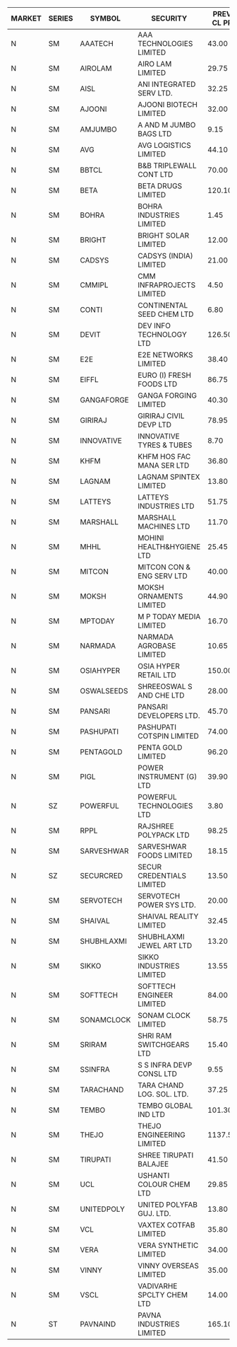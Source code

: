 


| MARKET | SERIES | SYMBOL | SECURITY | PREV CL PR | OPEN PRICE | HIGH PRICE | LOW PRICE | CLOSE PRICE | NET TRDVAL | NET TRDQTY | CORP IND | HI 52 WK | LO 52 WK |
| ----- | ----- | ----- | ----- | ----- | ----- | ----- | ----- | ----- | ----- | ----- | ----- | ----- | ----- |
| N | SM | AAATECH | AAA TECHNOLOGIES LIMITED | 43.00 | 51.00 | 51.00 | 42.15 | 42.15 | 5695500.00 | 114000 |  | 51.00 | 42.00 |
| N | SM | AIROLAM | AIRO LAM LIMITED | 29.75 | 23.80 | 27.00 | 23.80 | 27.00 | 152400.00 | 6000 |  | 36.00 | 14.45 |
| N | SM | AISL | ANI INTEGRATED SERV LTD. | 32.25 | 32.15 | 32.90 | 31.60 | 31.60 | 692280.00 | 21600 |  | 36.45 | 14.30 |
| N | SM | AJOONI | AJOONI BIOTECH LIMITED | 32.00 | 31.70 | 32.00 | 31.70 | 32.00 | 846582.00 | 26664 |  | 36.50 | 6.35 |
| N | SM | AMJUMBO | A AND M JUMBO BAGS LTD | 9.15 | 9.15 | 9.15 | 9.15 | 9.15 | 219600.00 | 24000 |  | 14.40 | 5.85 |
| N | SM | AVG | AVG LOGISTICS LIMITED | 44.10 | 46.30 | 46.30 | 46.30 | 46.30 | 55560.00 | 1200 |  | 65.50 | 23.10 |
| N | SM | BBTCL | B&B TRIPLEWALL CONT LTD | 70.00 | 73.00 | 73.00 | 73.00 | 73.00 | 219000.00 | 3000 |  | 73.00 | 27.20 |
| N | SM | BETA | BETA DRUGS LIMITED | 120.10 | 117.60 | 119.00 | 117.60 | 119.00 | 471520.00 | 4000 |  | 140.80 | 37.00 |
| N | SM | BOHRA | BOHRA INDUSTRIES LIMITED | 1.45 | 1.50 | 1.50 | 1.50 | 1.50 | 9000.00 | 6000 |  | 2.00 | .35 |
| N | SM | BRIGHT | BRIGHT SOLAR LIMITED | 12.00 | 12.00 | 12.00 | 11.40 | 11.40 | 412350.00 | 36000 |  | 15.55 | 4.70 |
| N | SM | CADSYS | CADSYS (INDIA) LIMITED | 21.00 | 19.95 | 19.95 | 19.95 | 19.95 | 79800.00 | 4000 |  | 26.70 | 15.50 |
| N | SM | CMMIPL | CMM INFRAPROJECTS LIMITED | 4.50 | 4.50 | 4.70 | 4.50 | 4.70 | 27600.00 | 6000 |  | 5.75 | 2.25 |
| N | SM | CONTI | CONTINENTAL SEED CHEM LTD | 6.80 | 6.50 | 7.00 | 6.50 | 6.60 | 154317.90 | 23331 |  | 23.80 | 5.55 |
| N | SM | DEVIT | DEV INFO TECHNOLOGY LTD | 126.50 | 112.25 | 123.90 | 112.25 | 123.90 | 354225.00 | 3000 |  | 139.55 | 57.00 |
| N | SM | E2E | E2E NETWORKS LIMITED | 38.40 | 38.40 | 38.40 | 38.00 | 38.00 | 228800.00 | 6000 |  | 61.30 | 13.30 |
| N | SM | EIFFL | EURO (I) FRESH FOODS LTD | 86.75 | 83.25 | 91.00 | 83.25 | 84.50 | 2210880.00 | 26400 |  | 129.40 | 64.80 |
| N | SM | GANGAFORGE | GANGA FORGING LIMITED | 40.30 | 39.90 | 41.60 | 39.90 | 41.15 | 2275200.00 | 56000 |  | 41.60 | 8.70 |
| N | SM | GIRIRAJ | GIRIRAJ CIVIL DEVP LTD | 78.95 | 82.85 | 82.85 | 82.85 | 82.85 | 298260.00 | 3600 |  | 82.85 | 20.95 |
| N | SM | INNOVATIVE | INNOVATIVE TYRES & TUBES | 8.70 | 8.65 | 8.80 | 8.65 | 8.80 | 548550.00 | 63000 |  | 10.35 | 5.40 |
| N | SM | KHFM | KHFM HOS FAC MANA SER LTD | 36.80 | 34.00 | 37.20 | 34.00 | 37.20 | 324600.00 | 9000 |  | 42.50 | 22.20 |
| N | SM | LAGNAM | LAGNAM SPINTEX LIMITED | 13.80 | 14.20 | 14.20 | 14.20 | 14.20 | 85200.00 | 6000 |  | 19.65 | 6.60 |
| N | SM | LATTEYS | LATTEYS INDUSTRIES LTD | 51.75 | 54.30 | 54.30 | 54.30 | 54.30 | 108600.00 | 2000 |  | 60.80 | 35.20 |
| N | SM | MARSHALL | MARSHALL MACHINES LTD | 11.70 | 11.15 | 12.25 | 11.15 | 12.25 | 652800.00 | 54000 |  | 15.50 | 4.85 |
| N | SM | MHHL | MOHINI HEALTH&HYGIENE LTD | 25.45 | 26.40 | 26.70 | 24.20 | 24.20 | 791250.00 | 30000 |  | 26.70 | 11.35 |
| N | SM | MITCON | MITCON CON & ENG SERV LTD | 40.00 | 40.75 | 40.75 | 40.75 | 40.75 | 652000.00 | 16000 |  | 41.50 | 36.50 |
| N | SM | MOKSH | MOKSH ORNAMENTS LIMITED | 44.90 | 47.50 | 47.50 | 42.00 | 44.05 | 2117550.00 | 48000 |  | 47.50 | 21.00 |
| N | SM | MPTODAY | M P TODAY MEDIA LIMITED | 16.70 | 17.50 | 17.50 | 17.50 | 17.50 | 70000.00 | 4000 |  | 18.95 | 9.70 |
| N | SM | NARMADA | NARMADA AGROBASE LIMITED | 10.65 | 10.15 | 10.15 | 10.15 | 10.15 | 73080.00 | 7200 |  | 16.70 | 10.15 |
| N | SM | OSIAHYPER | OSIA HYPER RETAIL LTD | 150.00 | 150.00 | 150.00 | 150.00 | 150.00 | 60000.00 | 400 |  | 325.00 | 125.00 |
| N | SM | OSWALSEEDS | SHREEOSWAL S AND CHE LTD | 28.00 | 29.00 | 29.00 | 29.00 | 29.00 | 116000.00 | 4000 |  | 50.45 | 21.80 |
| N | SM | PANSARI | PANSARI DEVELOPERS LTD. | 45.70 | 47.95 | 47.95 | 47.95 | 47.95 | 3452400.00 | 72000 |  | 47.95 | 21.90 |
| N | SM | PASHUPATI | PASHUPATI COTSPIN LIMITED | 74.00 | 72.50 | 72.50 | 72.50 | 72.50 | 232000.00 | 3200 |  | 81.00 | 40.00 |
| N | SM | PENTAGOLD | PENTA GOLD LIMITED | 96.20 | 100.60 | 100.80 | 100.60 | 100.80 | 604200.00 | 6000 |  | 100.80 | 15.40 |
| N | SM | PIGL | POWER INSTRUMENT (G) LTD | 39.90 | 40.05 | 41.85 | 37.95 | 39.25 | 6305600.00 | 160000 |  | 41.85 | 8.50 |
| N | SZ | POWERFUL | POWERFUL TECHNOLOGIES LTD | 3.80 | 3.65 | 3.65 | 3.65 | 3.65 | 7300.00 | 2000 |  | 7.55 | 3.65 |
| N | SM | RPPL | RAJSHREE POLYPACK LTD | 98.25 | 93.55 | 93.55 | 93.55 | 93.55 | 93550.00 | 1000 |  | 121.00 | 47.75 |
| N | SM | SARVESHWAR | SARVESHWAR FOODS LIMITED | 18.15 | 19.05 | 19.05 | 18.15 | 19.05 | 575200.00 | 30400 |  | 19.05 | 8.45 |
| N | SZ | SECURCRED | SECUR CREDENTIALS LIMITED | 13.50 | 12.85 | 12.85 | 12.85 | 12.85 | 7710.00 | 600 |  | 19.85 | 12.85 |
| N | SM | SERVOTECH | SERVOTECH POWER SYS LTD. | 20.00 | 20.00 | 20.20 | 20.00 | 20.20 | 160800.00 | 8000 |  | 23.80 | 7.75 |
| N | SM | SHAIVAL | SHAIVAL REALITY LIMITED | 32.45 | 26.80 | 33.05 | 26.80 | 33.05 | 430920.00 | 14400 |  | 37.15 | 26.80 |
| N | SM | SHUBHLAXMI | SHUBHLAXMI JEWEL ART LTD | 13.20 | 12.55 | 13.85 | 12.55 | 13.80 | 118500.00 | 9000 |  | 33.50 | 12.05 |
| N | SM | SIKKO | SIKKO INDUSTRIES LIMITED | 13.55 | 14.50 | 14.50 | 14.50 | 14.50 | 116000.00 | 8000 |  | 33.80 | 13.10 |
| N | SM | SOFTTECH | SOFTTECH ENGINEER LIMITED | 84.00 | 80.60 | 84.00 | 80.35 | 83.35 | 2350640.00 | 28800 |  | 99.00 | 32.45 |
| N | SM | SONAMCLOCK | SONAM CLOCK LIMITED | 58.75 | 59.05 | 60.00 | 59.05 | 59.50 | 535650.00 | 9000 |  | 65.00 | 30.80 |
| N | SM | SRIRAM | SHRI RAM SWITCHGEARS LTD | 15.40 | 15.85 | 15.95 | 15.60 | 15.90 | 760800.00 | 48000 |  | 16.35 | 11.20 |
| N | SM | SSINFRA | S S INFRA DEVP CONSL LTD | 9.55 | 9.10 | 9.85 | 9.10 | 9.60 | 141000.00 | 15000 |  | 10.75 | 5.65 |
| N | SM | TARACHAND | TARA CHAND LOG. SOL. LTD. | 37.25 | 34.20 | 34.20 | 33.00 | 33.60 | 134400.00 | 4000 |  | 42.85 | 21.10 |
| N | SM | TEMBO | TEMBO GLOBAL IND LTD | 101.30 | 95.00 | 104.75 | 95.00 | 101.80 | 2012300.00 | 20000 |  | 260.80 | 95.00 |
| N | SM | THEJO | THEJO ENGINEERING LIMITED | 1137.50 | 1145.00 | 1335.00 | 1145.00 | 1277.00 | 1097200.00 | 900 |  | 1469.00 | 350.55 |
| N | SM | TIRUPATI | SHREE TIRUPATI BALAJEE | 41.50 | 40.00 | 41.00 | 40.00 | 40.00 | 1083000.00 | 27000 |  | 72.25 | 22.40 |
| N | SM | UCL | USHANTI COLOUR CHEM LTD | 29.85 | 30.95 | 35.35 | 30.20 | 32.80 | 2021900.00 | 62000 |  | 42.40 | 20.50 |
| N | SM | UNITEDPOLY | UNITED POLYFAB GUJ. LTD. | 13.80 | 13.20 | 13.20 | 13.20 | 13.20 | 118800.00 | 9000 |  | 59.75 | 5.95 |
| N | SM | VCL | VAXTEX COTFAB LIMITED | 35.80 | 36.00 | 36.00 | 36.00 | 36.00 | 216000.00 | 6000 |  | 37.10 | 15.20 |
| N | SM | VERA | VERA SYNTHETIC LIMITED | 34.00 | 35.70 | 35.70 | 35.70 | 35.70 | 53550.00 | 1500 |  | 99.90 | 31.40 |
| N | SM | VINNY | VINNY OVERSEAS LIMITED | 35.00 | 35.00 | 35.00 | 35.00 | 35.00 | 525000.00 | 15000 |  | 43.00 | 32.90 |
| N | SM | VSCL | VADIVARHE SPCLTY CHEM LTD | 14.00 | 13.60 | 13.60 | 13.35 | 13.35 | 80850.00 | 6000 |  | 19.55 | 5.85 |
| N | ST | PAVNAIND | PAVNA INDUSTRIES LIMITED | 165.10 | 165.10 | 165.35 | 165.10 | 165.25 | 3434920.00 | 20800 |  | 166.50 | 165.05 |



